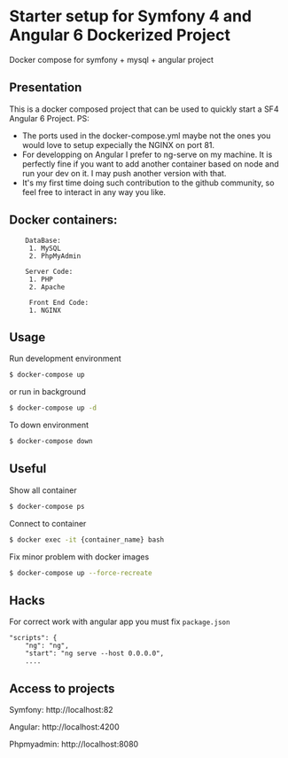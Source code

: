 
# Starter setup for Symfony 4 and Angular 6 Dockerized Project
Docker compose for symfony + mysql + angular project

## **Presentation**

This is a docker composed project that can be used to quickly start a SF4 Angular 6 Project.
PS:

 - The ports used in the docker-compose.yml maybe not the ones you would love to setup expecially the NGINX on port 81.
 - For developping on Angular I prefer to ng-serve on my machine. It is perfectly fine if you want to add another container based on node and run your dev on it. I may push another version with that.
 - It's my first time doing such contribution to the github community, so feel free to interact in any way you like.

## Docker containers:

		DataBase:
		 1. MySQL
		 2. PhpMyAdmin
		
		Server Code:
		 1. PHP
		 2. Apache
	 
		 Front End Code:
		 1. NGINX


Usage
-----
Run development environment
```bash
$ docker-compose up
```
or run in background
```bash
$ docker-compose up -d
```
To down environment
```bash
$ docker-compose down
```
Useful
------
Show all container
```bash
$ docker-compose ps
```
Connect to container
```bash
$ docker exec -it {container_name} bash
```
Fix minor problem with docker images
```bash
$ docker-compose up --force-recreate
```

Hacks
-----
For correct work with angular app you must fix `package.json`
```
"scripts": {
    "ng": "ng",
    "start": "ng serve --host 0.0.0.0",
    ....
```

Access to projects
------------------
Symfony: http://localhost:82

Angular: http://localhost:4200

Phpmyadmin: http://localhost:8080
